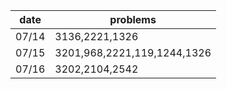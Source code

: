 | date  | problems |
| ------| -------- |
| 07/14 | 3136,2221,1326 |
| 07/15 | 3201,968,2221,119,1244,1326 |
| 07/16 | 3202,2104,2542 |
